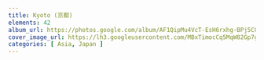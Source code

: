 ```yaml
---
title: Kyoto (京都)
elements: 42
album_url: https://photos.google.com/album/AF1QipMu4VcT-EsH6rxhg-BPj5CG_A03gLS_Eh9yWDbt
cover_image_url: https://lh3.googleusercontent.com/MBxTimocCq5MqW82Gp7g_PdwKnxW1VVznbNQzx7ekN2-XWhKnffnmnCArsNr2SJcwWTlnOZTZJuX2pjTPJClYwWQSOb7F6YwAn3eciMfwTx7m3hIFP_Ir5ePRXRPgHLPVUoCLjIZMkehyuYeyagluY3S6cUs_lNg6dDLy2uD3JWCAoOvi5ZFEnh9bTnjH66CoOM-pSK_l8Qiog_a5bfmmbZEDAdaHV5EjY5Nt2zIcjvI9qMNghrJzEFhloetP8GMtIOmMg5yPGw4ujRVX-oqZlBGLyuA9Bdit5TvdSnuATUHqkiuHcXEj4RWSLg76ep-y2FrHel7I8PAF2pPabPNGjKAEsUR_ePkdh43mX8Vhp7YJ_ibeoto_mkmY-4KGXu2Ka7Yx8QjIk3dlWtZh3PLRyROLfvNAKZ8ROvodr7Lw63B2AlJFO1cIPaplHgkHt3XT76-uGeAfSxLIQuJaQcFMdeB8MX01J3Q26PLjFtncKMfViCRn54XmBxAlouowxLqmWbNMd3wOTyZNk2IMIHJJ9qqRISFulA52fNW7-FUB5DMbVr4I2knEtw2FJqVRPsEFhQONH195B0qF3oz2KnZ-v-9Mcv9I8wIh99UJFrU-pLJxmF0VEhb3OIFobUk-1--e3QB4uHxZLtucC8EXTeC9m_yqg=s195-p-k-no
categories: [ Asia, Japan ]
---
```

